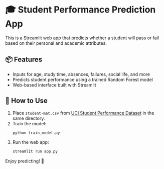 # 🎓 Student Performance Prediction App

This is a Streamlit web app that predicts whether a student will pass or fail based on their personal and academic attributes.

## 📦 Features
- Inputs for age, study time, absences, failures, social life, and more
- Predicts student performance using a trained Random Forest model
- Web-based interface built with Streamlit

## 🚀 How to Use

1. Place `student-mat.csv` from [UCI Student Performance Dataset](https://archive.ics.uci.edu/ml/datasets/Student+Performance) in the same directory.
2. Train the model:
   ```bash
   python train_model.py
   ```
3. Run the web app:
   ```bash
   streamlit run app.py
   ```

Enjoy predicting! 🎉